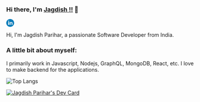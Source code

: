 ### Hi there, I'm [Jagdish !!](https://jatin510.dev) 👋


<a href="https://www.linkedin.com/in/jagdish-parihar-799869165/">
  <img align="left" alt="Jagdish Parihar | LinkedIn" width="21px" src= "https://raw.githubusercontent.com/jatin510/jatin510/master/assets/linkedin.svg"/>
</a>

<br>
<br>
Hi, I'm Jagdish Parihar, a passionate Software Developer from India.

### A little bit about myself:

I primarily work in Javascript, Nodejs, GraphQL, MongoDB, React, etc. I love to make backend for the applications. 


![Top Langs](https://github-readme-stats.vercel.app/api/top-langs/?username=jatin510&layout=compact&hide_border=true)

<a href="https://app.daily.dev/jatinp510"><img src="https://api.daily.dev/devcards/f4977c9f97664c9a882a1164316f7890.png?r=qq3" width="300" alt="Jagdish Parihar's Dev Card"/></a>
